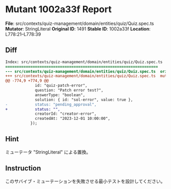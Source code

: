 # Mutant 1002a33f Report

**File**: src/contexts/quiz-management/domain/entities/quiz/Quiz.spec.ts
**Mutator**: StringLiteral
**Original ID**: 1491
**Stable ID**: 1002a33f
**Location**: L778:21–L778:39

## Diff

```diff
Index: src/contexts/quiz-management/domain/entities/quiz/Quiz.spec.ts
===================================================================
--- src/contexts/quiz-management/domain/entities/quiz/Quiz.spec.ts	original
+++ src/contexts/quiz-management/domain/entities/quiz/Quiz.spec.ts	mutated #1491
@@ -774,9 +774,9 @@
             id: "quiz-patch-error",
             question: "Patch error test?",
             answerType: "boolean",
             solution: { id: "sol-error", value: true },
-            status: "pending_approval",
+            status: "",
             creatorId: "creator-error",
             createdAt: "2023-12-01 10:00:00",
           });
```

## Hint

ミューテータ "StringLiteral" による置換。

## Instruction

このサバイブ・ミューテーションを失敗させる最小テストを設計してください。
